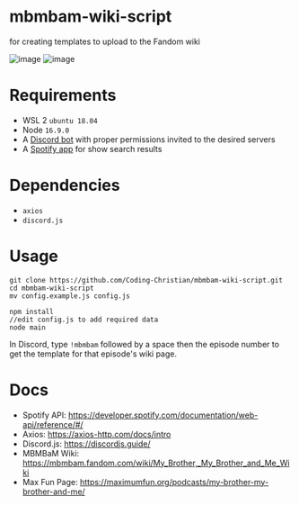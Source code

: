 # mbmbam-wiki-script
for creating templates to upload to the Fandom wiki

![image](https://user-images.githubusercontent.com/54188971/197305268-1c44dbc0-2976-4adc-98f9-03361c5990a0.png)
![image](https://user-images.githubusercontent.com/54188971/197305368-6e957a30-f4fb-435e-a5cd-82e06ab20ec7.png)

# Requirements
- WSL 2 `ubuntu 18.04`
- Node `16.9.0`
- A [Discord bot](https://discordjs.guide/preparations/setting-up-a-bot-application.html) with proper permissions invited to the desired servers
- A [Spotify app](https://developer.spotify.com/dashboard/applications) for show search results

# Dependencies
- `axios`
- `discord.js`

# Usage
```shell
git clone https://github.com/Coding-Christian/mbmbam-wiki-script.git
cd mbmbam-wiki-script
mv config.example.js config.js

npm install
//edit config.js to add required data
node main
```

In Discord, type `!mbmbam` followed by a space then the episode number to get the template for that episode's wiki page.

# Docs
- Spotify API: https://developer.spotify.com/documentation/web-api/reference/#/
- Axios: https://axios-http.com/docs/intro
- Discord.js: https://discordjs.guide/
- MBMBaM Wiki: https://mbmbam.fandom.com/wiki/My_Brother,_My_Brother_and_Me_Wiki
- Max Fun Page: https://maximumfun.org/podcasts/my-brother-my-brother-and-me/
